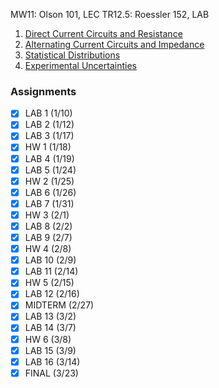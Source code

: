 MW11: Olson 101, LEC
TR12.5: Roessler 152, LAB
1. [Direct Current Circuits and Resistance](../Notes/DC%20Circuit%20Analysis.md)
2. [Alternating Current Circuits and Impedance](../Notes/AC%20Circuit%20Analysis.md)
1. [Statistical Distributions](../Notes/Statistical%20Distributions.md)
2. [Experimental Uncertainties](../Notes/Experimental%20Uncertainties.md)
### Assignments
- [x] LAB 1 (1/10)
- [x] LAB 2 (1/12)
- [x] LAB 3 (1/17)
- [x] HW 1 (1/18)
- [x] LAB 4 (1/19)
- [x] LAB 5 (1/24)
- [x] HW 2 (1/25)
- [x] LAB 6 (1/26)
- [x] LAB 7 (1/31)
- [x] HW 3 (2/1)
- [x] LAB 8 (2/2)
- [x] LAB 9 (2/7)
- [x] HW 4 (2/8)
- [x] LAB 10 (2/9)
- [x] LAB 11 (2/14)
- [x] HW 5 (2/15)
- [x] LAB 12 (2/16)
- [x] MIDTERM (2/27)
- [x] LAB 13 (3/2)
- [x] LAB 14 (3/7)
- [x] HW 6 (3/8)
- [x] LAB 15 (3/9)
- [x] LAB 16 (3/14)
- [x] FINAL (3/23) 